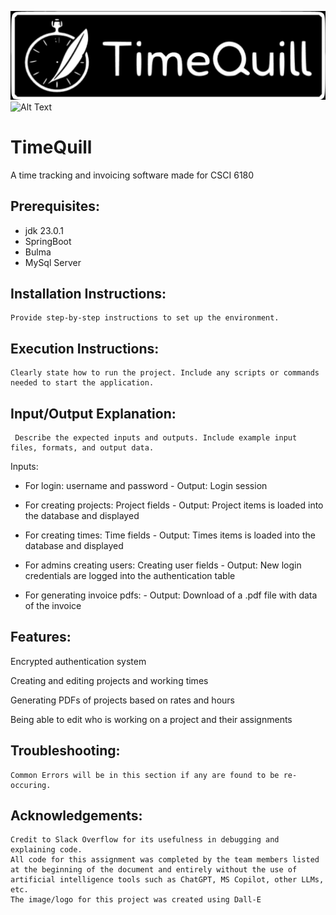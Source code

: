 ![alt text](https://github.com/MxAriadne/TimeQuill/blob/main/src/main/resources/static/assets/timequillinv.svg?raw=true)
<img src="[image-url](https://github.com/MxAriadne/TimeQuill/blob/main/src/main/resources/static/assets/timequillinv.svg)" alt="Alt Text" width="300" height="200">
# TimeQuill
 A time tracking and invoicing software made for CSCI 6180

 
## Prerequisites:
* jdk 23.0.1
* SpringBoot
* Bulma
* MySql Server
 
## Installation Instructions:
    Provide step-by-step instructions to set up the environment.
 
## Execution Instructions:
    Clearly state how to run the project. Include any scripts or commands needed to start the application.
 
## Input/Output Explanation:
     Describe the expected inputs and outputs. Include example input files, formats, and output data.
Inputs:

* For login: username and password
        - Output: Login session
        
* For creating projects: Project fields
        - Output: Project items is loaded into the database and displayed
        
* For creating times: Time fields
        - Output: Times items is loaded into the database and displayed
        
* For admins creating users: Creating user fields
        - Output: New login credentials are logged into the authentication table
        
* For generating invoice pdfs:
        - Output: Download of a .pdf file with data of the invoice
    
## Features:

Encrypted authentication system

Creating and editing projects and working times

Generating PDFs of projects based on rates and hours

Being able to edit who is working on a project and their assignments
 
## Troubleshooting:
    Common Errors will be in this section if any are found to be re-occuring.
 
## Acknowledgements: 
    Credit to Slack Overflow for its usefulness in debugging and explaining code.
    All code for this assignment was completed by the team members listed at the beginning of the document and entirely without the use of artificial intelligence tools such as ChatGPT, MS Copilot, other LLMs, etc.
    The image/logo for this project was created using Dall-E
 
